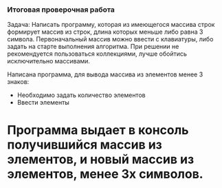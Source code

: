 ### Итоговая проверочная работа

Задача: Написать программу, которая из имеющегося массива строк 
формирует массив из строк, длина которых меньше либо равна 3 символа.
Первоначальный массив можно ввести с клавиатуры, либо задать на старте выполнения алгоритма.
При решении не рекомендуется пользоваться коллекциями, лучше обойтись исключительно массивами.

Написана программа, для вывода массива из элементов менее 3 знаков:
- Необходимо задать количество элементов
- Ввести элементы 

# Программа выдает в консоль получившийся массив из элементов, и новый массив из элементов, менее 3х символов.